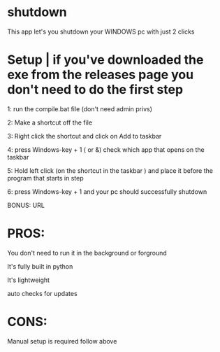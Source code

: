 # shutdown
This app let's you shutdown your WINDOWS pc with just 2 clicks


# Setup    |    if you've downloaded the exe from the releases page you don't need to do the first step 


1: run the compile.bat file (don't need admin privs)

2: Make a shortcut off the file

3: Right click the shortcut and click on Add to taskbar

4: press Windows-key + 1 ( or &) check which app that opens on the taskbar

5: Hold left click (on the shortcut in the taskbar ) and place it before the program that starts in step

6: press Windows-key + 1 and your pc should successfully shutdown

BONUS: URL 

# PROS:
You don't need to run it in the background or forground

It's fully built in python

It's lightweight

auto checks for updates


# CONS:
Manual setup is required follow above
